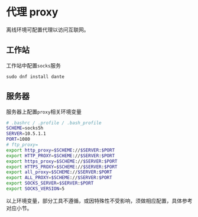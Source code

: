 # 代理 proxy

离线环境可配置代理以访问互联网。

## 工作站
工作站中配置`socks`服务
```
sudo dnf install dante
```

## 服务器
服务器上配置`proxy`相关环境变量

```bash
# .bashrc / .profile / .bash_profile
SCHEME=socks5h
SERVER=10.5.1.1
PORT=1080
# ftp_proxy=
export http_proxy=$SCHEME://$SERVER:$PORT
export HTTP_PROXY=$SCHEME://$SERVER:$PORT
export https_proxy=$SCHEME://$SERVER:$PORT
export HTTPS_PROXY=$SCHEME://$SERVER:$PORT
export all_proxy=$SCHEME://$SERVER:$PORT
export ALL_PROXY=$SCHEME://$SERVER:$PORT
export SOCKS_SERVER=$SERVER:$PORT
export SOCKS_VERSION=5
```

以上环境变量，部分工具不遵循，或因特殊性不受影响，须做相应配置，具体参考对应小节。
